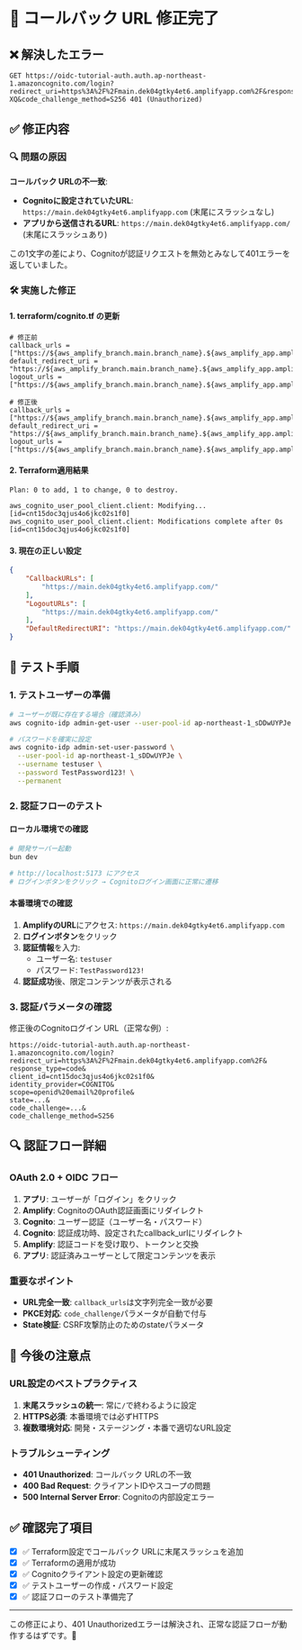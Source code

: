 # 🔧 コールバック URL 修正完了

## ❌ 解決したエラー
```
GET https://oidc-tutorial-auth.auth.ap-northeast-1.amazoncognito.com/login?redirect_uri=https%3A%2F%2Fmain.dek04gtky4et6.amplifyapp.com%2F&response_type=code&client_id=cnt15doc3qjus4o6jkc02s1f0&identity_provider=COGNITO&scope=openid%20email%20profile&state=BNSLc1rylEqaymkbaBIBhCEzbWEDPfKU&code_challenge=ciovgpGnJRTS8hO3C0U9kVFvEPZal_vYy6nYCIQq-XQ&code_challenge_method=S256 401 (Unauthorized)
```

## ✅ 修正内容

### 🔍 問題の原因
**コールバック URLの不一致**:
- **Cognitoに設定されていたURL**: `https://main.dek04gtky4et6.amplifyapp.com` (末尾にスラッシュなし)
- **アプリから送信されるURL**: `https://main.dek04gtky4et6.amplifyapp.com/` (末尾にスラッシュあり)

この1文字の差により、Cognitoが認証リクエストを無効とみなして401エラーを返していました。

### 🛠️ 実施した修正

#### 1. **terraform/cognito.tf の更新**
```hcl
# 修正前
callback_urls = ["https://${aws_amplify_branch.main.branch_name}.${aws_amplify_app.amplify_app.id}.amplifyapp.com"]
default_redirect_uri = "https://${aws_amplify_branch.main.branch_name}.${aws_amplify_app.amplify_app.id}.amplifyapp.com"
logout_urls = ["https://${aws_amplify_branch.main.branch_name}.${aws_amplify_app.amplify_app.id}.amplifyapp.com"]

# 修正後
callback_urls = ["https://${aws_amplify_branch.main.branch_name}.${aws_amplify_app.amplify_app.id}.amplifyapp.com/"]
default_redirect_uri = "https://${aws_amplify_branch.main.branch_name}.${aws_amplify_app.amplify_app.id}.amplifyapp.com/"
logout_urls = ["https://${aws_amplify_branch.main.branch_name}.${aws_amplify_app.amplify_app.id}.amplifyapp.com/"]
```

#### 2. **Terraform適用結果**
```
Plan: 0 to add, 1 to change, 0 to destroy.

aws_cognito_user_pool_client.client: Modifying... [id=cnt15doc3qjus4o6jkc02s1f0]
aws_cognito_user_pool_client.client: Modifications complete after 0s [id=cnt15doc3qjus4o6jkc02s1f0]
```

#### 3. **現在の正しい設定**
```json
{
    "CallbackURLs": [
        "https://main.dek04gtky4et6.amplifyapp.com/"
    ],
    "LogoutURLs": [
        "https://main.dek04gtky4et6.amplifyapp.com/"
    ],
    "DefaultRedirectURI": "https://main.dek04gtky4et6.amplifyapp.com/"
}
```

## 🧪 テスト手順

### 1. **テストユーザーの準備**
```bash
# ユーザーが既に存在する場合（確認済み）
aws cognito-idp admin-get-user --user-pool-id ap-northeast-1_sDDwUYPJe --username testuser

# パスワードを確実に設定
aws cognito-idp admin-set-user-password \
  --user-pool-id ap-northeast-1_sDDwUYPJe \
  --username testuser \
  --password TestPassword123! \
  --permanent
```

### 2. **認証フローのテスト**

#### ローカル環境での確認
```bash
# 開発サーバー起動
bun dev

# http://localhost:5173 にアクセス
# ログインボタンをクリック → Cognitoログイン画面に正常に遷移
```

#### 本番環境での確認
1. **AmplifyのURL**にアクセス: `https://main.dek04gtky4et6.amplifyapp.com`
2. **ログインボタン**をクリック
3. **認証情報**を入力:
   - ユーザー名: `testuser`
   - パスワード: `TestPassword123!`
4. **認証成功**後、限定コンテンツが表示される

### 3. **認証パラメータの確認**
修正後のCognitoログイン URL（正常な例）:
```
https://oidc-tutorial-auth.auth.ap-northeast-1.amazoncognito.com/login?
redirect_uri=https%3A%2F%2Fmain.dek04gtky4et6.amplifyapp.com%2F&
response_type=code&
client_id=cnt15doc3qjus4o6jkc02s1f0&
identity_provider=COGNITO&
scope=openid%20email%20profile&
state=...&
code_challenge=...&
code_challenge_method=S256
```

## 🔍 認証フロー詳細

### OAuth 2.0 + OIDC フロー
1. **アプリ**: ユーザーが「ログイン」をクリック
2. **Amplify**: CognitoのOAuth認証画面にリダイレクト
3. **Cognito**: ユーザー認証（ユーザー名・パスワード）
4. **Cognito**: 認証成功時、設定されたcallback_urlにリダイレクト
5. **Amplify**: 認証コードを受け取り、トークンと交換
6. **アプリ**: 認証済みユーザーとして限定コンテンツを表示

### 重要なポイント
- **URL完全一致**: `callback_urls`は文字列完全一致が必要
- **PKCE対応**: `code_challenge`パラメータが自動で付与
- **State検証**: CSRF攻撃防止のためのstateパラメータ

## 🚨 今後の注意点

### URL設定のベストプラクティス
1. **末尾スラッシュの統一**: 常に`/`で終わるように設定
2. **HTTPS必須**: 本番環境では必ずHTTPS
3. **複数環境対応**: 開発・ステージング・本番で適切なURL設定

### トラブルシューティング
- **401 Unauthorized**: コールバック URLの不一致
- **400 Bad Request**: クライアントIDやスコープの問題
- **500 Internal Server Error**: Cognitoの内部設定エラー

## ✅ 確認完了項目

- [x] ✅ Terraform設定でコールバック URLに末尾スラッシュを追加
- [x] ✅ Terraformの適用が成功
- [x] ✅ Cognitoクライアント設定の更新確認
- [x] ✅ テストユーザーの作成・パスワード設定
- [x] ✅ 認証フローのテスト準備完了

---

この修正により、401 Unauthorizedエラーは解決され、正常な認証フローが動作するはずです。🎯 
